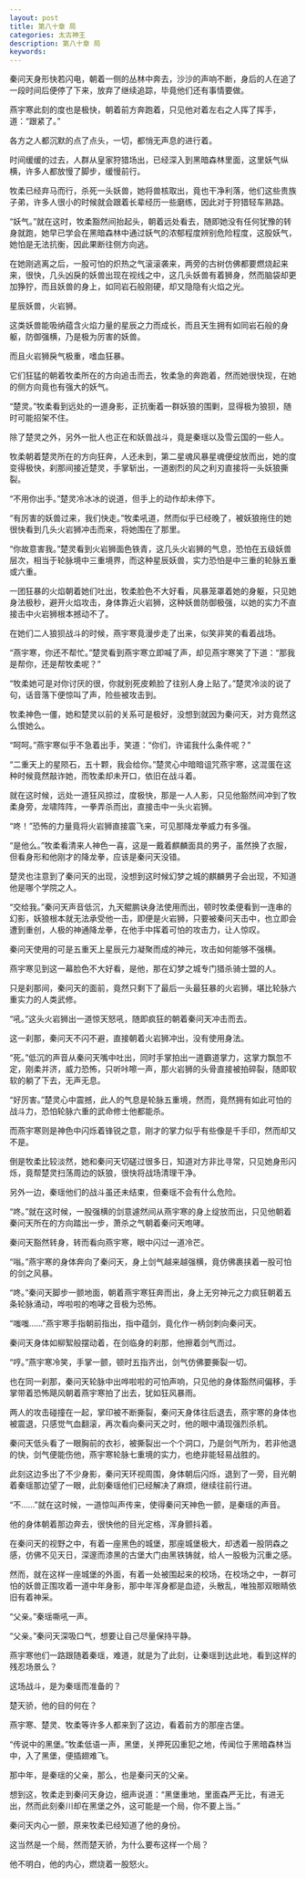 ```yaml
---
layout: post
title: 第八十章 局
categories: 太古神王
description: 第八十章 局
keywords:
---
```


秦问天身形快若闪电，朝着一侧的丛林中奔去，沙沙的声响不断，身后的人在追了一段时间后便停了下来，放弃了继续追踪，毕竟他们还有事情要做。

燕宇寒此刻的度也是极快，朝着前方奔跑着，只见他对着左右之人挥了挥手，道：“跟紧了。”

各方之人都沉默的点了点头，一切，都悄无声息的进行着。

时间缓缓的过去，人群从皇家狩猎场出，已经深入到黑暗森林里面，这里妖气纵横，许多人都放慢了脚步，缓慢前行。

牧柔已经弃马而行，杀死一头妖兽，她将兽核取出，竟也干净利落，他们这些贵族子弟，许多人很小的时候就会跟着长辈经历一些磨练，因此对于狩猎轻车熟路。

“妖气。”就在这时，牧柔豁然间抬起头，朝着远处看去，随即她没有任何犹豫的转身就跑，她早已学会在黑暗森林中通过妖气的浓郁程度辨别危险程度，这股妖气，她怕是无法抗衡，因此果断往侧方向逃。

在她刚逃离之后，一股可怕的炽热之气滚滚袭来，两旁的古树仿佛都要燃烧起来来，很快，几头凶戾的妖兽出现在视线之中，这几头妖兽有着狮身，然而脑袋却更加狰狞，而且妖兽的身上，如同岩石般刚硬，却又隐隐有火焰之光。

星辰妖兽，火岩狮。

这类妖兽能吸纳蕴含火焰力量的星辰之力而成长，而且天生拥有如同岩石般的身躯，防御强横，乃是极为厉害的妖兽。

而且火岩狮戾气极重，嗜血狂暴。

它们狂猛的朝着牧柔所在的方向追击而去，牧柔急的奔跑着，然而她很快现，在她的侧方向竟也有强大的妖气。

“楚灵。”牧柔看到远处的一道身影，正抗衡着一群妖狼的围剿，显得极为狼狈，随时可能招架不住。

除了楚灵之外，另外一批人也正在和妖兽战斗，竟是秦瑶以及雪云国的一些人。

牧柔朝着楚灵所在的方向狂奔，人还未到，第二星魂风暴星魂便绽放而出，她的度变得极快，刹那间接近楚灵，手掌斩出，一道剧烈的风之利刃直接将一头妖狼撕裂。

“不用你出手。”楚灵冷冰冰的说道，但手上的动作却未停下。

“有厉害的妖兽过来，我们快走。”牧柔吼道，然而似乎已经晚了，被妖狼拖住的她很快看到几头火岩狮冲击而来，将她围在了那里。

“你故意害我。”楚灵看到火岩狮面色铁青，这几头火岩狮的气息，恐怕在五级妖兽层次，相当于轮脉境中三重境界，而这种星辰妖兽，实力恐怕是中三重的轮脉五重或六重。

一团狂暴的火焰朝着她们吐出，牧柔脸色不大好看，风暴笼罩着她的身躯，只见她身法极秒，避开火焰攻击，身体靠近火岩狮，这种妖兽防御极强，以她的实力不直接击中火岩狮根本撼动不了。

在她们二人狼狈战斗的时候，燕宇寒竟漫步走了出来，似笑非笑的看着战场。

“燕宇寒，你还不帮忙。”楚灵看到燕宇寒立即喊了声，却见燕宇寒笑了下道：“那我是帮你，还是帮牧柔呢？”

“牧柔她可是对你讨厌的很，你就别死皮赖脸了往别人身上贴了。”楚灵冷淡的说了句，话音落下便惊叫了声，险些被攻击到。

牧柔神色一僵，她和楚灵以前的关系可是极好，没想到就因为秦问天，对方竟然这么恨她么。

“呵呵。”燕宇寒似乎不急着出手，笑道：“你们，许诺我什么条件呢？”

“二重天上的星陨石，五十颗，我会给你。”楚灵心中暗暗诅咒燕宇寒，这混蛋在这种时候竟然敲诈她，而牧柔却未开口，依旧在战斗着。

就在这时候，远处一道狂风掠过，度极快，那是一人人影，只见他豁然间冲到了牧柔身旁，龙啸阵阵，一拳弄杀而出，直接击中一头火岩狮。

“咚！”恐怖的力量竟将火岩狮直接震飞来，可见那降龙拳威力有多强。

“是他么。”牧柔看清来人神色一喜，这是一戴着麒麟面具的男子，虽然换了衣服，但看身形和他刚才的降龙拳，应该是秦问天没错。

楚灵也注意到了秦问天的出现，没想到这时候幻梦之城的麒麟男子会出现，不知道他是哪个学院之人。

“交给我。”秦问天声音低沉，九天鲲鹏诀身法使用而出，顿时牧柔便看到一连串的幻影，妖狼根本就无法承受他一击，即便是火岩狮，只要被秦问天击中，也立即会遭到重创，人极的神通降龙拳，在他手中挥着可怕的攻击力，让人惊叹。

秦问天使用的可是五重天上星辰元力凝聚而成的神元，攻击如何能够不强横。

燕宇寒见到这一幕脸色不大好看，是他，那在幻梦之城专门猎杀骑士盟的人。

只是刹那间，秦问天的面前，竟然只剩下了最后一头最狂暴的火岩狮，堪比轮脉六重实力的人类武修。

“吼。”这头火岩狮出一道惊天怒吼，随即疯狂的朝着秦问天冲击而去。

这一刹那，秦问天不闪不避，直接朝着火岩狮冲出，没有使用身法。

“死。”低沉的声音从秦问天嘴中吐出，同时手掌拍出一道霸道掌力，这掌力飘忽不定，刚柔并济，威力恐怖，只听咔嚓一声，那火岩狮的头骨直接被拍碎裂，随即软软的躺了下去，无声无息。

“好厉害。”楚灵心中震撼，此人的气息是轮脉五重境，然而，竟然拥有如此可怕的战斗力，恐怕轮脉六重的武命修士他都能杀。

而燕宇寒则是神色中闪烁着锋锐之意，刚才的掌力似乎有些像是千手印，然而却又不是。

倒是牧柔比较淡然，她和秦问天切磋过很多日，知道对方非比寻常，只见她身形闪烁，竟帮楚灵扫荡周边的妖狼，很快将战场清理干净。

另外一边，秦瑶他们的战斗虽还未结束，但秦瑶不会有什么危险。

“咚。”就在这时候，一股强横的剑意遽然间从燕宇寒的身上绽放而出，只见他朝着秦问天所在的方向踏出一步，萧杀之气朝着秦问天咆哮。

秦问天豁然转身，转而看向燕宇寒，眼中闪过一道冷芒。

“嗡。”燕宇寒的身体奔向了秦问天，身上剑气越来越强横，竟仿佛裹挟着一股可怕的剑之风暴。

“咚。”秦问天脚步一颤地面，朝着燕宇寒狂奔而出，身上无穷神元之力疯狂朝着五条轮脉涌动，哗啦啦的咆哮之音极为恐怖。

“嗤嗤……”燕宇寒手指朝前指出，指中蕴剑，竟化作一柄剑刺向秦问天。

秦问天身体如柳絮般摆动着，在剑临身的刹那，他擦着剑气而过。

“哼。”燕宇寒冷笑，手掌一颤，顿时五指齐出，剑气仿佛要撕裂一切。

也在同一刹那，秦问天轮脉中出哗啦啦的可怕声响，只见他的身体豁然间偏移，手掌带着恐怖飓风朝着燕宇寒拍了出去，犹如狂风暴雨。

两人的攻击碰撞在一起，掌印被不断撕裂，秦问天身体往后退去，燕宇寒的身体也被震退，只感觉气血翻滚，再次看向秦问天之时，他的眼中涌现强烈杀机。

秦问天低头看了一眼胸前的衣衫，被撕裂出一个个洞口，乃是剑气所为，若非他退的快，剑气便能伤他，燕宇寒轮脉七重境的实力，也绝非能轻易战胜的。

此刻这边多出了不少身影，秦问天环视周围，身体朝后闪烁，退到了一旁，目光朝着秦瑶那边望了一眼，此刻秦瑶他们已经解决了麻烦，继续往前行进。

“不……”就在这时候，一道惊叫声传来，使得秦问天神色一颤，是秦瑶的声音。

他的身体朝着那边奔去，很快他的目光定格，浑身颤抖着。

在秦问天的视野之中，有着一座黑色的城堡，那座城堡极大，却透着一股阴森之感，仿佛不见天日，深邃而漆黑的古堡大门由黑铁铸就，给人一股极为沉重之感。

然而，就在这样一座城堡的外面，有着一处被围起来的校场，在校场之中，一群可怕的妖兽正围攻着一道中年身影，那中年浑身都是血迹，头散乱，唯独那双眼睛依旧有着神采。

“父亲。”秦瑶嘶吼一声。

“父亲。”秦问天深吸口气，想要让自己尽量保持平静。

燕宇寒他们一路跟随着秦瑶，难道，就是为了此刻，让秦瑶到达此地，看到这样的残忍场景么？

这场战斗，是为秦瑶而准备的？

楚天骄，他的目的何在？

燕宇寒、楚灵、牧柔等许多人都来到了这边，看着前方的那座古堡。

“传说中的黑堡。”牧柔低语一声，黑堡，关押死囚重犯之地，传闻位于黑暗森林当中，入了黑堡，便插翅难飞。

那中年，是秦瑶的父亲，那么，也是秦问天的父亲。

想到这，牧柔走到秦问天身边，细声说道：“黑堡重地，里面森严无比，有进无出，然而此刻秦川却在黑堡之外，这可能是一个局，你不要上当。”

秦问天内心一颤，原来牧柔已经知道了他的身份。

这当然是一个局，然而楚天骄，为什么要布这样一个局？

他不明白，他的内心，燃烧着一股怒火。
